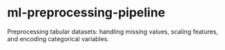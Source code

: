 # ml-preprocessing-pipeline
Preprocessing tabular datasets: handling missing values, scaling features, and encoding categorical variables.
